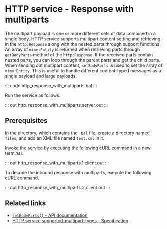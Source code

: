 # HTTP service - Response with multiparts

The multipart payload is one or more different sets of data combined in a single body. HTTP service supports multipart content setting and retrieving in the `http:Response` along with the nested parts through support functions. An array of `mime:Entity` is returned when retrieving parts through `getBodyParts` method of the `http:Response`. If the received parts contain nested parts, you can loop through the parent parts and get the child parts. When sending out multipart content, `setBodyParts` is used to set the array of `mime:Entity`. This is useful to handle different content-typed messages as a single payload and large payloads.

::: code http_response_with_multiparts.bal :::

Run the service as follows.

::: out http_response_with_multiparts.server.out :::

## Prerequisites
In the directory, which contains the `.bal` file, create a directory named `files`, and add an XML file named `test.xml` in it.

Invoke the service by executing the following cURL command in a new terminal.

::: out http_response_with_multiparts.1.client.out :::

To decode the inbound response with multiparts, execute the following cURL command.

::: out http_response_with_multiparts.2.client.out :::

## Related links
- [`setBodyParts()` - API documentation](https://lib.ballerina.io/ballerina/mime/latest/classes/Entity#setBodyParts)
- [HTTP service supported-multipart-types - Specification](/spec/mime/#3-supported-multipart-types)
